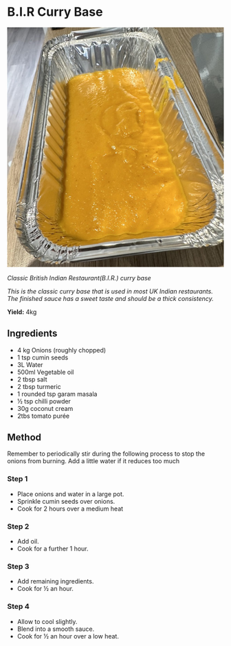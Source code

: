 # B.I.R Curry Base

![Base Gravy](resources/gravy.jpg)

*Classic British Indian Restaurant(B.I.R.) curry base*

*This is the classic curry base that is used in most UK Indian restaurants. The finished sauce has a sweet taste and should be a thick consistency.*


**Yield:** 4kg

## Ingredients
- 4 kg Onions (roughly chopped)
- 1 tsp cumin seeds
- 3L Water 
- 500ml Vegetable oil
- 2 tbsp salt
- 2 tbsp turmeric
- 1 rounded tsp garam masala
- ½ tsp chilli powder
- 30g coconut cream
- 2tbs tomato purée 

## Method
Remember to periodically stir during the following process to stop the onions from burning. Add a little water if it reduces too much
### Step 1
- Place onions and water in a large pot.
- Sprinkle cumin seeds over onions.
- Cook for 2 hours over a medium heat

### Step 2
- Add oil.
- Cook for a further 1 hour.

### Step 3
- Add remaining ingredients.
- Cook for ½ an hour.

### Step 4
- Allow to cool slightly.
- Blend into a smooth sauce.
- Cook for ½ an hour over a low heat.
